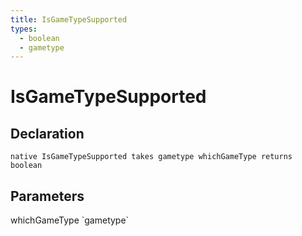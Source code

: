 ```yaml
---
title: IsGameTypeSupported
types:
  - boolean
  - gametype
---
```


# IsGameTypeSupported

## Declaration

```
native IsGameTypeSupported takes gametype whichGameType returns boolean
```

## Parameters
<dl>
  <dt>whichGameType `gametype`</dt>
  <dd></dd>
</dl>
